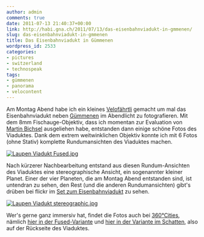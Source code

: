 ```yaml
---
author: admin
comments: true
date: 2011-07-13 21:40:37+00:00
link: http://habi.gna.ch/2011/07/13/das-eisenbahnviadukt-in-gmmenen/
slug: das-eisenbahnviadukt-in-gmmenen
title: Das Eisenbahnviadukt in Gümmenen
wordpress_id: 2533
categories:
- pictures
- switzerland
- technospeak
tags:
- gümmenen
- panorama
- velocontent
---
```


Am Montag Abend habe ich ein kleines [Velofährtli](http://runkeeper.com/user/davidhaberthuer/activity/42870384) gemacht um mal das Eisenbahnviadukt neben [Gümmenen](http://de.wikipedia.org/wiki/G%C3%BCmmenen) im Abendlicht zu fotografieren. Mit dem 8mm Fischauge-Objektiv, dass ich momentan zur Evaluation von [Martin Bichsel](http://martinbichsel.ch/) ausgeliehen habe, entstanden dann einige schöne Fotos des Viaduktes. Dank dem extrem weitwinklichen Objektiv konnte ich mit 6 Fotos (ohne Stativ) komplette Rundumansichten des Viaduktes machen.

[![Laupen Viadukt Fused.jpg](http://habi.gna.ch/wp-content/uploads/2011/07/Laupen-Viadukt-Fused-tm.jpg)](http://habi.gna.ch/wp-content/uploads/2011/07/Laupen-Viadukt-Fused.jpg)

Nach kürzerer Nachbearbeitung entstand aus diesen Rundum-Ansichten des Viaduktes eine stereographische Ansicht, ein sogenannter kleiner Planet. Einer der vier Planeten, die am Montag Abend entstanden sind, ist untendran zu sehen, den Rest (und die anderen Rundumansichten) gibt's drüben bei flickr im [Set zum Eisenbahnviadukt](http://www.flickr.com/photos/habi/sets/72157627187758538/) zu sehen.

[![Laupen Viadukt stereographic.jpg](http://habi.gna.ch/wp-content/uploads/2011/07/Laupen-Viadukt-stereographic-tm.jpg)](http://habi.gna.ch/wp-content/uploads/2011/07/Laupen-Viadukt-stereographic.jpg)

Wer's gerne ganz immersiv hat, findet die Fotos auch bei [360°Cities](http://www.360cities.net/), nämlich [hier in der Fused-Variante](http://www.360cities.net/image/guemmenen-viaduct-fused) und [hier in der Variante im Schatten](http://www.360cities.net/image/guemmenen-viaduct-shadow), also auf der Rückseite des Viaduktes.
